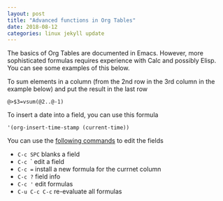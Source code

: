 ```yaml
---
layout: post
title: "Advanced functions in Org Tables"
date: 2018-08-12
categories: linux jekyll update
---
```


The basics of Org Tables are documented in Emacs. However, more sophisticated formulas requires experience with Calc and possibly Elisp. You can see some examples of this below.

To sum elements in a column (from the 2nd row in the 3rd column in the example below) and put the result in the last row

```
@>$3=vsum(@2..@-1)
```

To insert a date into a field, you can use this formula

```
'(org-insert-time-stamp (current-time))
```

You can use the [following commands](https://www.gnu.org/software/emacs/manual/html_node/org/Editing-and-debugging-formulas.html) to edit the fields

* `C-c SPC` blanks a field
* `C-c `\` edit a field
* `C-c =` install a new formula for the currnet column
* `C-c ?` field info
* `C-c '` edit formulas
* `C-u C-c C-c` re-evaluate all formulas 
